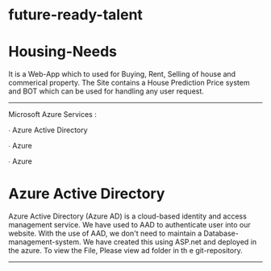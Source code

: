 # future-ready-talent

# Housing-Needs

  It is a Web-App which to used for Buying, Rent, Selling of house and commerical property. The Site contains a House Prediction Price system and BOT which can be used for handling any user request.
  
------------------

Microsoft Azure Services :

∙ Azure Active Directory 

∙ Azure 

∙ Azure

# Azure Active Directory
  Azure Active Directory (Azure AD) is a cloud-based identity and access management service. We have used to AAD to authenticate user into our website. With the use of AAD, we don't need to maintain a Database-management-system. We have created this using ASP.net and deployed in the azure. To view the File, Please view ad folder in th e git-repository.  
  
------------------
  
  


